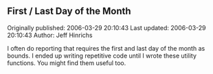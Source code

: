 ## First / Last Day of the Month

Originally published: 2006-03-29 20:10:43
Last updated: 2006-03-29 20:10:43
Author: Jeff Hinrichs

I often do reporting that requires the first and last day of the month as bounds.  I ended up writing repetitive code until I wrote these utility functions.  You might find them useful too.